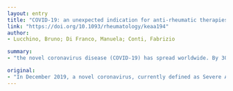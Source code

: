 ```yaml
---
layout: entry
title: "COVID-19: an unexpected indication for anti-rheumatic therapies?"
link: "https://doi.org/10.1093/rheumatology/keaa194"
author:
- Lucchino, Bruno; Di Franco, Manuela; Conti, Fabrizio

summary:
- "the novel coronavirus disease (COVID-19) has spread worldwide. By 30 March 2020, COVID19 had reached pandemic proportions. Up to 20% of infected patients show a severe or critical disease, including severe pneumonia and multi-organ failure. Systemic immune abnormalities characterize a cytokine release syndrome."

original:
- "In December 2019, a novel coronavirus, currently defined as Severe Acute Respiratory Syndrome Coronavirus 2 (SARS-CoV-2), was identified as the aetiological agent of a cluster of pneumonia in Wuhan, China [1]. Since this outbreak, the novel coronavirus disease (COVID-19) has spread worldwide. By 30 March 2020, COVID-19 had reached pandemic proportions, involving >110 countries and >600 000 cases [2]. Most cases of COVID-19 are self-limiting, but up to 20% of infected patients show a severe or critical disease, including severe pneumonia and multi-organ failure [3]. Systemic immune abnormalities feature in severe COVID-19. Despite peripheral blood showing a reduced lymphocyte number, there is a hyperactivation state of T cells, with an increase of Th17 and a high cytotoxic activity of CD8 [4]. Moreover, patients with severe COVID-19 show increased serum IL-6 levels and reduced number of circulating NK cells. Globally, these clinical and serological abnormalities characterize a cytokine release syndrome (CRS) [5]. During CRS, the systemic activation of immune cells causes the release of a large quantity of cytokines with the aim of limiting viral diffusion and clearing the infection. However, uncontrolled immune system activation can cause terminal organ damage, evolving towards multi-organ failure [6]."
---
```


